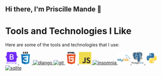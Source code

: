 ## Hi there, I'm Priscille Mande 👋

# Tools and Technologies I Like

Here are some of the tools and technologies that I use:

<p align="left" dir="auto">
  <a href="https://getbootstrap.com" rel="nofollow">
    <img src="https://raw.githubusercontent.com/devicons/devicon/master/icons/bootstrap/bootstrap-plain-wordmark.svg" alt="bootstrap" width="40" height="40">
  </a>
  <a href="https://www.w3schools.com/css/" rel="nofollow">
    <img src="https://raw.githubusercontent.com/devicons/devicon/master/icons/css3/css3-original-wordmark.svg" alt="css3" width="40" height="40">
  </a> 
  <a href="https://www.djangoproject.com/" rel="nofollow">
    <img src="https://cdn.worldvectorlogo.com/logos/django.svg" alt="django" width="40" height="40">
  </a>
  <a href="https://git-scm.com/" rel="nofollow">
    <img src="https://www.vectorlogo.zone/logos/git-scm/git-scm-icon.svg" alt="git" width="40" height="40">
  </a>
  <a href="https://www.w3.org/html/" rel="nofollow">
    <img src="https://raw.githubusercontent.com/devicons/devicon/master/icons/html5/html5-original-wordmark.svg" alt="html5" width="40" height="40">
  </a> 
  <a href="https://developer.mozilla.org/en-US/docs/Web/JavaScript" rel="nofollow">
    <img src="https://raw.githubusercontent.com/devicons/devicon/master/icons/javascript/javascript-original.svg" alt="javascript" width="40" height="40">
  </a> 
  <a href="https://insomnia.rest/" rel="nofollow">
    <img src="https://seeklogo.com/images/I/insomnia-logo-A35E09EB19-seeklogo.com.png" alt="insomnia" width="40" height="40" style="max-width: 100%;">
  </a>
  <a href="https://www.mysql.com/" rel="nofollow">
    <img src="https://raw.githubusercontent.com/devicons/devicon/master/icons/mysql/mysql-original-wordmark.svg" alt="mysql" width="40" height="40">
  </a> 
  <a href="https://www.postgresql.org" rel="nofollow">
    <img src="https://raw.githubusercontent.com/devicons/devicon/master/icons/postgresql/postgresql-original-wordmark.svg" alt="postgresql" width="40" height="40">
  </a>
  <a href="https://www.python.org" rel="nofollow">
    <img src="https://raw.githubusercontent.com/devicons/devicon/master/icons/python/python-original.svg" alt="python" width="40" height="40">
  </a>
  <a href="https://www.sqlite.org/" rel="nofollow">
    <img src="https://www.vectorlogo.zone/logos/sqlite/sqlite-icon.svg" alt="sqlite" width="40" height="40">
  </a>
</p>
